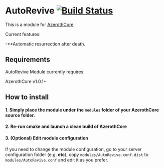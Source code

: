 # AutoRevive [![Build Status](https://travis-ci.org/Winfidonarleyan/AutoRevive-module.svg?branch=master)](https://travis-ci.org/Winfidonarleyan/AutoRevive-module)

This is a module for [AzerothCore](http://www.azerothcore.org)

Current features:

-**Automatic resurrection after death.

## Requirements

AutoRevive Module currently requires:

AzerothCore v1.0.1+

## How to install

#### 1. Simply place the module under the `modules` folder of your AzerothCore source folder.

#### 2. Re-run cmake and launch a clean build of AzerothCore

#### 3. (Optional) Edit module configuration

If you need to change the module configuration, go to your server configuration folder (e.g. **etc**), copy `modules/AutoRevive.conf.dist` to `modules/AutoRevive.conf` and edit it as you prefer.
